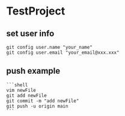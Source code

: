# TestProject

## set user info
	git config user.name "your_name"
	git config user.email "your_email@xxx.xxx"

## push example
	```shell
	vim newFile
	git add newFile
	git commit -m "add newFile"
	git push -u origin main
	```

